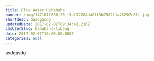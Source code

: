 ```yaml
---
title: Blue Water Hahahaha
banner: /img/1471617088_20_f3cf72204da2ff3b7582f1a43297c81f.jpg
shortdesc: Gasdgasdg
updatedDate: 2017-02-02T09:34:41.216Z
cmsUserSlug: hahahaha-libang
date: 2017-02-01T16:00:00.000Z
categories: null
---
```


asdgasdg
